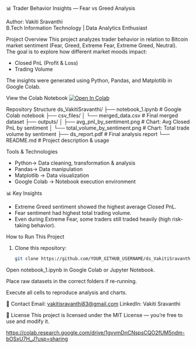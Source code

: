 📊 Trader Behavior Insights — Fear vs Greed Analysis

Author: Vakiti Sravanthi  
B.Tech Information Technology | Data Analytics Enthusiast

 Project Overview
This project analyzes trader behavior in relation to Bitcoin market sentiment (Fear, Greed, Extreme Fear, Extreme Greed, Neutral).  
The goal is to explore how different market moods impact:
- Closed PnL (Profit & Loss)
- Trading Volume

The insights were generated using Python, Pandas, and Matplotlib in Google Colab.

 View the Colab Notebook
[![Open In Colab](https://colab.research.google.com/assets/colab-badge.svg)](https://colab.research.google.com/drive/1gvvmDnCNspsCQO2fUM5ndm-bOSxU7H_J?usp=sharing)

 Repository Structure
ds_VakitiSravanthi/
├── notebook_1.ipynb # Google Colab notebook
├── csv_files/
│ └── merged_data.csv # Final merged dataset
├── outputs/
│ ├── avg_pnl_by_sentiment.png # Chart: Avg Closed PnL by sentiment
│ └── total_volume_by_sentiment.png # Chart: Total trade volume by sentiment
├── ds_report.pdf # Final analysis report
└── README.md # Project description & usage

 Tools & Technologies
- Python→ Data cleaning, transformation & analysis
- Pandas→ Data manipulation
- Matplotlib → Data visualization
- Google Colab → Notebook execution environment

 📊 Key Insights
- Extreme Greed sentiment showed the highest average Closed PnL.
- Fear sentiment had highest total trading volume.
- Even during Extreme Fear, some traders still traded heavily (high risk-taking behavior).

 How to Run This Project
1. Clone this repository:
   ```bash
   git clone https://github.com/YOUR_GITHUB_USERNAME/ds_VakitiSravanthi.git
Open notebook_1.ipynb in Google Colab or Jupyter Notebook.

Place raw datasets in the correct folders if re-running.

Execute all cells to reproduce analysis and charts.

📧 Contact
Email: vakitisravanthi83@gmail.com
LinkedIn: Vakiti Sravanthi

📜 License
This project is licensed under the MIT License — you’re free to use and modify it.

https://colab.research.google.com/drive/1gvvmDnCNspsCQO2fUM5ndm-bOSxU7H_J?usp=sharing 
